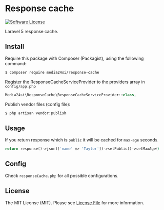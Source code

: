 # Response cache

[![Software License](https://img.shields.io/badge/license-MIT-brightgreen.svg?style=flat-square)](LICENSE)

Laravel 5 response cache.

## Install

Require this package with Composer (Packagist), using the following command:

``` bash
$ composer require media24si/response-cache
```

Register the ResponseCacheServiceProvider to the providers array in `config/app.php`

``` php
Media24si\ResponseCache\ResponseCacheServiceProvider::class,
```

Publish vendor files (config file):
``` bash
$ php artisan vendor:publish
```

## Usage

If you return response which is `public` it will be cached for `max-age` seconds.
``` php
return response()->json(['name' => 'Taylor'])->setPublic()->setMaxAge(600);
```

## Config

Check `responseCache.php` for all possible configurations.

## License

The MIT License (MIT). Please see [License File](LICENSE.md) for more information.

[manual]: http://guzzle.readthedocs.org/en/latest/
